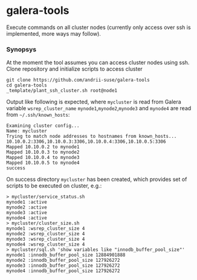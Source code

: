# galera-tools
Execute commands on all cluster nodes (currently only access over ssh is implemented, more ways may follow).
### Synopsys
At the moment the tool assumes you can access cluster nodes using ssh.
Clone repository and initialize scripts to access cluster
```
git clone https://github.com/andrii-suse/galera-tools
cd galera-tools
_template/plant_ssh_cluster.sh root@node1
```
Output like following is expected, where `mycluster` is read from Galera variable `wsrep_cluster_name` `mynode1`,`mynode2`,`mynode3` and `mynode4` are read from `~/.ssh/known_hosts`:
```
Examining cluster config...
Name: mycluster
Trying to match node addresses to hostnames from known_hosts...
10.10.0.2:3306,10.10.0.3:3306,10.10.0.4:3306,10.10.0.5:3306
Mapped 10.10.0.2 to mynode1
Mapped 10.10.0.3 to mynode2
Mapped 10.10.0.4 to mynode3
Mapped 10.10.0.5 to mynode4
success
```
On success directory `mycluster` has been created, which provides set of scripts to be executed on cluster, e.g.:
```
> mycluster/service_status.sh 
mynode1 :active
mynode2 :active
mynode3 :active
mynode4 :active
> mycluster/cluster_size.sh 
mynode1 :wsrep_cluster_size 4
mynode2 :wsrep_cluster_size 4
mynode3 :wsrep_cluster_size 4
mynode4 :wsrep_cluster_size 4
> mycluster/sql.sh 'show variables like "innodb_buffer_pool_size"'
mynode1 :innodb_buffer_pool_size 12884901888
mynode2 :innodb_buffer_pool_size 127926272
mynode3 :innodb_buffer_pool_size 127926272
mynode4 :innodb_buffer_pool_size 127926272
```
